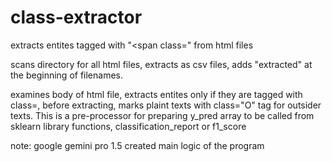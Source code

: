 # class-extractor
extracts entites tagged with "&lt;span class=" from html files

scans directory for all html files, extracts as csv files, adds "extracted" at the beginning of filenames.

examines body of html file, extracts entites only if they are tagged with class=, before extracting, marks plaint texts with class="O" tag for outsider texts. This is a pre-processor for preparing y_pred array to be called from sklearn library functions, classification_report or f1_score

note: google gemini pro 1.5 created main logic of the program
